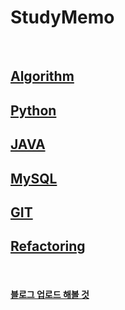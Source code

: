 # StudyMemo

<br>


## [Algorithm](./Algorithm)

## [Python](./Python)

## [JAVA](./JAVA)

## [MySQL](./MySQL)

## [GIT](./GIT)

## [Refactoring](./Refactoring)

<br>

#### [블로그 업로드 해볼 것](./blog/README.md)
